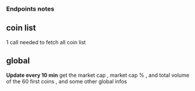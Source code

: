 ### Endpoints notes 

## coin list 

1 call needed to fetch all coin list 

## global 
**Update every 10 min**
get the market cap , market cap % , and total volume of the 60 first coins , and some other global infos 
